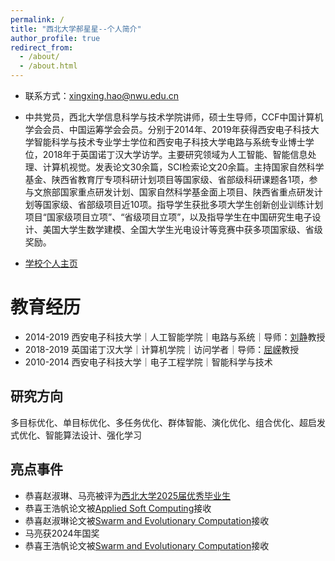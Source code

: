 ```yaml
---
permalink: /
title: "西北大学郝星星--个人简介"
author_profile: true
redirect_from: 
  - /about/
  - /about.html
---
```


- 联系方式：xingxing.hao@nwu.edu.cn

- 中共党员，西北大学信息科学与技术学院讲师，硕士生导师，CCF中国计算机学会会员、中国运筹学会会员。分别于2014年、2019年获得西安电子科技大学智能科学与技术专业学士学位和西安电子科技大学电路与系统专业博士学位，2018年于英国诺丁汉大学访学。主要研究领域为人工智能、智能信息处理、计算机视觉。发表论文30余篇，SCI检索论文20余篇。主持国家自然科学基金、陕西省教育厅专项科研计划项目等国家级、省部级科研课题各1项，参与文旅部国家重点研发计划、国家自然科学基金面上项目、陕西省重点研发计划等国家级、省部级项目近10项。指导学生获批多项大学生创新创业训练计划项目“国家级项目立项”、“省级项目立项”，以及指导学生在中国研究生电子设计、美国大学生数学建模、全国大学生光电设计等竞赛中获多项国家级、省级奖励。

- [学校个人主页](https://faculty.nwu.edu.cn/haoxingxing/zh_CN/index.htm)

教育经历
======
- 2014-2019 西安电子科技大学｜人工智能学院｜电路与系统｜导师：[刘静](https://web.xidian.edu.cn/liujing/)教授   
- 2018-2019 英国诺丁汉大学｜计算机学院｜访问学者｜导师：[屈嵘](https://people.cs.nott.ac.uk/pszrq/)教授  
- 2010-2014 西安电子科技大学｜电子工程学院｜智能科学与技术

研究方向
------
多目标优化、单目标优化、多任务优化、群体智能、演化优化、组合优化、超启发式优化、智能算法设计、强化学习

亮点事件
------
- 恭喜赵淑琳、马亮被评为[西北大学2025届优秀毕业生](https://www.nwu.edu.cn/info/1200/40892.htm)
- 恭喜王浩帆论文被[Applied Soft Computing](https://haoxingxing.github.io/publications/)接收
- 恭喜赵淑琳论文被[Swarm and Evolutionary Computation](https://haoxingxing.github.io/publications/)接收
- 马亮获2024年国奖
- 恭喜王浩帆论文被[Swarm and Evolutionary Computation](https://www.sciencedirect.com/science/article/pii/S2210650224003018)接收

